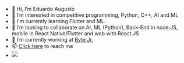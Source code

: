 - 👋 Hi, I’m Eduardo Augusto
- 👀 I’m interested in competitive programming, Python, C++, AI and ML
- 🌱 I'm currently learning Flutter and ML.
- 💞️ I’m looking to collaborate on AI, ML (Python), Back-End in node.JS, mobile in React Native/Flutter and web with React.JS
- 🔭 I’m currently working at <a href="https://www.bytejr.com.br/">Byte Jr.</a>
- 📫 <a href="https://eduaugust.github.io/">Click here</a> to reach me
- ![](https://komarev.com/ghpvc/?username=Eduaugust)

<!---
Eduaugust/Eduaugust is a ✨ special ✨ repository because its `README.md` (this file) appears on your GitHub profile.
You can click the Preview link to take a look at your changes.
--->
